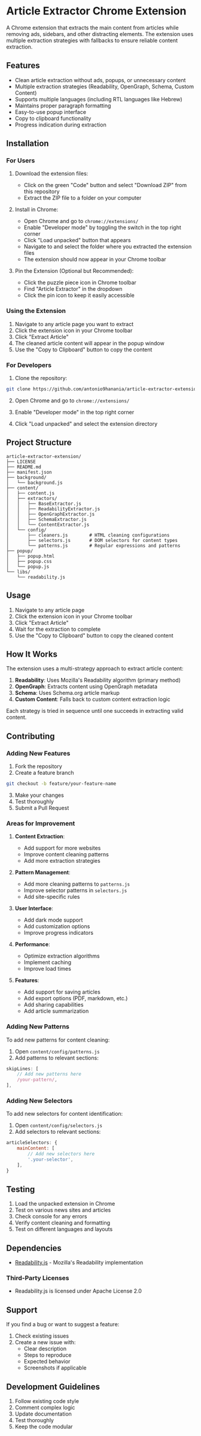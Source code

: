 # Article Extractor Chrome Extension

A Chrome extension that extracts the main content from articles while removing ads, sidebars, and other distracting elements. The extension uses multiple extraction strategies with fallbacks to ensure reliable content extraction.

## Features

- Clean article extraction without ads, popups, or unnecessary content
- Multiple extraction strategies (Readability, OpenGraph, Schema, Custom Content)
- Supports multiple languages (including RTL languages like Hebrew)
- Maintains proper paragraph formatting
- Easy-to-use popup interface
- Copy to clipboard functionality
- Progress indication during extraction

## Installation

### For Users

1. Download the extension files:

   - Click on the green "Code" button and select "Download ZIP" from this repository
   - Extract the ZIP file to a folder on your computer

2. Install in Chrome:

   - Open Chrome and go to `chrome://extensions/`
   - Enable "Developer mode" by toggling the switch in the top right corner
   - Click "Load unpacked" button that appears
   - Navigate to and select the folder where you extracted the extension files
   - The extension should now appear in your Chrome toolbar

3. Pin the Extension (Optional but Recommended):
   - Click the puzzle piece icon in Chrome toolbar
   - Find "Article Extractor" in the dropdown
   - Click the pin icon to keep it easily accessible

### Using the Extension

1. Navigate to any article page you want to extract
2. Click the extension icon in your Chrome toolbar
3. Click "Extract Article"
4. The cleaned article content will appear in the popup window
5. Use the "Copy to Clipboard" button to copy the content

### For Developers

1. Clone the repository:

```bash
git clone https://github.com/antonio9hanania/article-extractor-extension.git
```

2. Open Chrome and go to `chrome://extensions/`

3. Enable "Developer mode" in the top right corner

4. Click "Load unpacked" and select the extension directory

## Project Structure

```
article-extractor-extension/
├── LICENSE
├── README.md
├── manifest.json
├── background/
│   └── background.js
├── content/
│   ├── content.js
│   ├── extractors/
│   │   ├── BaseExtractor.js
│   │   ├── ReadabilityExtractor.js
│   │   ├── OpenGraphExtractor.js
│   │   ├── SchemaExtractor.js
│   │   └── ContentExtractor.js
│   └── config/
│       ├── cleaners.js        # HTML cleaning configurations
│       ├── selectors.js       # DOM selectors for content types
│       └── patterns.js        # Regular expressions and patterns
├── popup/
│   ├── popup.html
│   ├── popup.css
│   └── popup.js
└── libs/
    └── readability.js
```

## Usage

1. Navigate to any article page
2. Click the extension icon in your Chrome toolbar
3. Click "Extract Article"
4. Wait for the extraction to complete
5. Use the "Copy to Clipboard" button to copy the cleaned content

## How It Works

The extension uses a multi-strategy approach to extract article content:

1. **Readability**: Uses Mozilla's Readability algorithm (primary method)
2. **OpenGraph**: Extracts content using OpenGraph metadata
3. **Schema**: Uses Schema.org article markup
4. **Custom Content**: Falls back to custom content extraction logic

Each strategy is tried in sequence until one succeeds in extracting valid content.

## Contributing

### Adding New Features

1. Fork the repository
2. Create a feature branch

```bash
git checkout -b feature/your-feature-name
```

3. Make your changes
4. Test thoroughly
5. Submit a Pull Request

### Areas for Improvement

1. **Content Extraction**:

   - Add support for more websites
   - Improve content cleaning patterns
   - Add more extraction strategies

2. **Pattern Management**:

   - Add more cleaning patterns to `patterns.js`
   - Improve selector patterns in `selectors.js`
   - Add site-specific rules

3. **User Interface**:

   - Add dark mode support
   - Add customization options
   - Improve progress indicators

4. **Performance**:

   - Optimize extraction algorithms
   - Implement caching
   - Improve load times

5. **Features**:
   - Add support for saving articles
   - Add export options (PDF, markdown, etc.)
   - Add sharing capabilities
   - Add article summarization

### Adding New Patterns

To add new patterns for content cleaning:

1. Open `content/config/patterns.js`
2. Add patterns to relevant sections:

```javascript
skipLines: [
    // Add new patterns here
    /your-pattern/,
],
```

### Adding New Selectors

To add new selectors for content identification:

1. Open `content/config/selectors.js`
2. Add selectors to relevant sections:

```javascript
articleSelectors: {
    mainContent: [
        // Add new selectors here
        '.your-selector',
    ],
}
```

## Testing

1. Load the unpacked extension in Chrome
2. Test on various news sites and articles
3. Check console for any errors
4. Verify content cleaning and formatting
5. Test on different languages and layouts

## Dependencies

- [Readability.js](https://github.com/mozilla/readability) - Mozilla's Readability implementation

### Third-Party Licenses

- Readability.js is licensed under Apache License 2.0

## Support

If you find a bug or want to suggest a feature:

1. Check existing issues
2. Create a new issue with:
   - Clear description
   - Steps to reproduce
   - Expected behavior
   - Screenshots if applicable

## Development Guidelines

1. Follow existing code style
2. Comment complex logic
3. Update documentation
4. Test thoroughly
5. Keep the code modular
